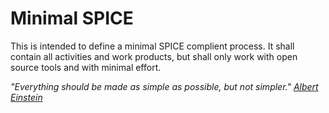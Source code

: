 Minimal SPICE
=============

This is intended to define a minimal SPICE complient process. 
It shall contain all activities and work products, but shall only work with open source tools
and with minimal effort.

*"Everything should be made as simple as possible, but not simpler." [Albert Einstein](http://www.brainyquote.com/quotes/quotes/a/alberteins103652.html)*
